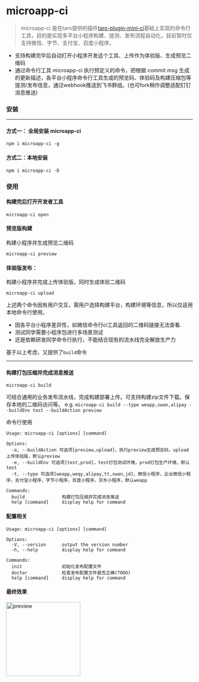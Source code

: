 # microapp-ci

> microapp-ci 是在taro提供的插件[taro-plugin-mini-ci][1]基础上实现的命令行工具，目的是实现多平台小程序构建、提测、发布流程自动化，目前暂时仅支持微信、字节、支付宝、百度小程序。
 
 - 支持构建完毕后自动打开小程序开发这个工具、上传作为体验版、生成预览二维码
 - 通过命令行工具 microapp-ci 执行预定义的命令，把根据 commit msg 生成的更新描述，各平台小程序命令行工具生成的预览码、体验码及构建压缩包等提测/发布信息，通过webhook推送到飞书群组。(也可fork稍作调整适配钉钉消息推送)

### 安装
---
#### 方式一： 全局安装 microapp-ci
```
npm i microapp-ci -g
```

#### 方式二：本地安装
```
npm i microapp-ci -D
```

### 使用
####  构建完后打开开发者工具
```
microapp-ci open  
```
#### 预览版构建
构建小程序并生成预览二维码
```
microapp-ci preview  
```
#### 体验版发布：
构建小程序并完成上传体验版，同时生成体验二维码
```
microapp-ci upload 
```
上述两个命令因有用户交互，需用户选择构建平台，构建环境等信息，所以仅适用本地命令行使用。
 - 因各平台小程序差异性，如微信命令行ci工具返回的二维码链接无法查看.
 - 测试同学需要小程序包进行多场景测试
 - 还是依赖研发同学命令行执行，不能结合现有的流水线完全解放生产力
 
基于以上考虑，又提供了`build`命令

---

#### 构建打包压缩并完成消息推送
```
microapp-ci build 
```
可结合通用的业务发布流水线，完成构建部署上传。可支持构建zip文件下载。保存本地的二维码访问等。
e.g.
```microapp-ci build --type weapp,swan,alipay --buildEnv test --buildAction preview```

命令行使用
```
Usage: microapp-ci [options] [command]

Options:
  -a, --buildAction 可选项[preview,upload]，执行preview生成预览码，upload上传体验版，默认preview
  -e, --buildEnv 可选项[test,prod]，test打包测试环境，prod打包生产环境，默认test
  -t, --type 可选项[weapp,weqy,alipay,tt,swan,jd]，微信小程序，企业微信小程序，支付宝小程序，字节小程序，百度小程序，京东小程序，默认weapp

Commands:
  build              构建打包压缩并完成消息推送
  help [command]     display help for command

```
#### 配置相关
```
Usage: microapp-ci [options] [command]

Options:
  -V, --version      output the version number
  -h, --help         display help for command

Commands:
  init               初始化发布配置文件
  doctor             检查发布配置文件是否正确(TODO)
  help [command]     display help for command
```
#### 最终效果

<img src="https://raw.githubusercontent.com/marsczen/microapp-ci/master/preview.png" alt="preview" width="200"/>


  [1]: https://github.com/NervJS/taro/tree/next/packages/taro-plugin-mini-ci